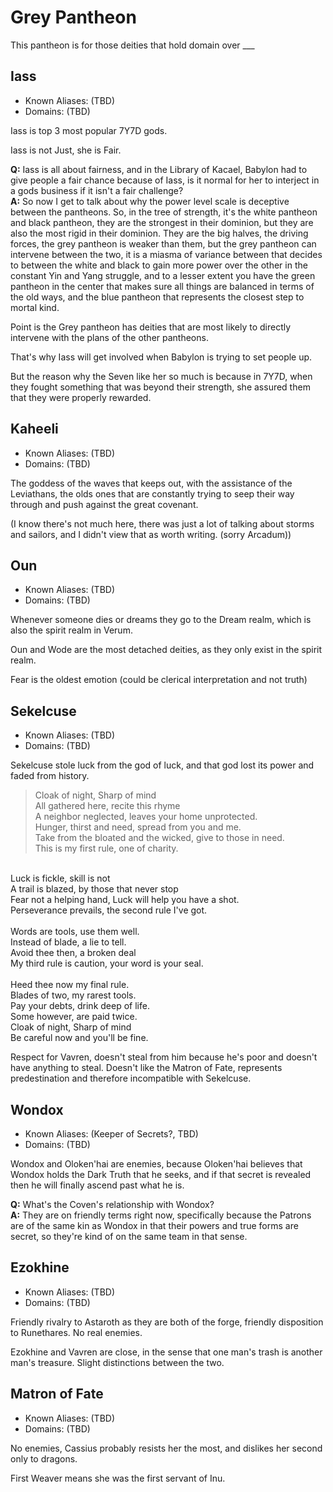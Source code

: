 # Grey Pantheon

This pantheon is for those deities that hold domain over ___

## Iass

* Known Aliases: (TBD)
* Domains: (TBD)

Iass is top 3 most popular 7Y7D gods.

Iass is not Just, she is Fair.


**Q:** Iass is all about fairness, and in the Library of Kacael, Babylon had to give people a fair chance because of Iass, is it normal for her to interject in a gods business if it isn't a fair challenge?<br>
**A:** So now I get to talk about why the power level scale is deceptive between the pantheons. So, in the tree of strength, it's the white pantheon and black pantheon, they are the strongest in their dominion, but they are also the most rigid in their dominion. They are the big halves, the driving forces, the grey pantheon is weaker than them, but the grey pantheon can intervene between the two, it is a miasma of variance between that decides to between the white and black to gain more power over the other in the constant Yin and Yang struggle, and to a lesser extent you have the green pantheon in the center that makes sure all things are balanced in terms of the old ways, and the blue pantheon that represents the closest step to mortal kind.

Point is the Grey pantheon has deities that are most likely to directly intervene with the plans of the other pantheons.

That's why Iass will get involved when Babylon is trying to set people up.


But the reason why the Seven like her so much is because in 7Y7D, when they fought something that was beyond their strength, she assured them that they were properly rewarded.


## Kaheeli

* Known Aliases: (TBD)
* Domains: (TBD)

The goddess of the waves that keeps out, with the assistance of the Leviathans, the olds ones that are constantly trying to seep their way through and push against the great covenant.

(I know there's not much here, there was just a lot of talking about storms and sailors, and I didn't view that as worth writing. (sorry Arcadum))


## Oun

* Known Aliases: (TBD)
* Domains: (TBD)

Whenever someone dies or dreams they go to the Dream realm, which is also the spirit realm in Verum.

Oun and Wode are the most detached deities, as they only exist in the spirit realm.

Fear is the oldest emotion (could be clerical interpretation and not truth)

## Sekelcuse

* Known Aliases: (TBD)
* Domains: (TBD)

Sekelcuse stole luck from the god of luck, and that god lost its power and faded from history.

>Cloak of night, Sharp of mind<br>
All gathered here, recite this rhyme<br>
A neighbor neglected, leaves your home unprotected.<br>
Hunger, thirst and need, spread from you and me.<br>
Take from the bloated and the wicked, give to those in need.<br>
This is my first rule, one of charity.<br>
<br>
Luck is fickle, skill is not<br>
A trail is blazed, by those that never stop<br>
Fear not a helping hand, Luck will help you have a shot.<br>
Perseverance prevails, the second rule I've got.<br>
<br>
Words are tools, use them well.<br>
Instead of blade, a lie to tell.<br>
Avoid thee then, a broken deal<br>
My third rule is caution, your word is your seal.<br>
<br>
Heed thee now my final rule.<br>
Blades of two, my rarest tools.<br>
Pay your debts, drink deep of life.<br>
Some however, are paid twice.<br>
Cloak of night, Sharp of mind<br>
Be careful now and you'll be fine.

Respect for Vavren, doesn't steal from him because he's poor and doesn't have anything to steal. Doesn't like the Matron of Fate, represents predestination and therefore incompatible with Sekelcuse.

## Wondox

* Known Aliases: (Keeper of Secrets?, TBD)
* Domains: (TBD)

Wondox and Oloken'hai are enemies, because Oloken'hai believes that Wondox holds the Dark Truth that he seeks, and if that secret is revealed then he will finally ascend past what he is.

**Q:** What's the Coven's relationship with Wondox?<br>
**A:** They are on friendly terms right now, specifically because the Patrons are of the same kin as Wondox in that their powers and true forms are secret, so they're kind of on the same team in that sense.

## Ezokhine

* Known Aliases: (TBD)
* Domains: (TBD)

Friendly rivalry to Astaroth as they are both of the forge, friendly disposition to Runethares. No real enemies.

Ezokhine and Vavren are close, in the sense that one man's trash is another man's treasure. Slight distinctions between the two.

## Matron of Fate

* Known Aliases: (TBD)
* Domains: (TBD)

No enemies, Cassius probably resists her the most, and dislikes her second only to dragons.

First Weaver means she was the first servant of Inu.

